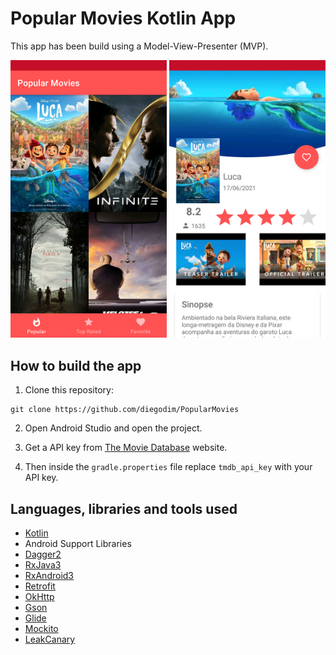 # Popular Movies Kotlin App

This app has been build using a Model-View-Presenter (MVP). 

<img src="./art/screenshot1.png" width="250"> <img src="./art/screenshot2.png" width="250">

## How to build the app

1. Clone this repository:

```
git clone https://github.com/diegodim/PopularMovies
```

2. Open Android Studio and open the project.

3. Get a API key from [The Movie Database](https://www.themoviedb.org/) website.

4. Then inside the `gradle.properties` file replace `tmdb_api_key` with your API key.


## Languages, libraries and tools used

* [Kotlin](https://kotlinlang.org/docs/home.html)
* Android Support Libraries
* [Dagger2](https://github.com/google/dagger)
* [RxJava3](https://github.com/ReactiveX/RxJava)
* [RxAndroid3](https://github.com/ReactiveX/RxAndroid)
* [Retrofit](https://github.com/square/retrofit)
* [OkHttp](https://github.com/square/okhttp)
* [Gson](https://github.com/google/gson)
* [Glide](https://github.com/bumptech/glide)
* [Mockito](https://github.com/mockito/mockito) 
* [LeakCanary](https://square.github.io/leakcanary/) 



